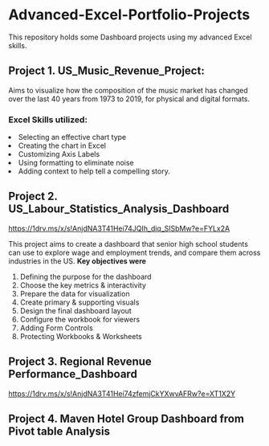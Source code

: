 # Advanced-Excel-Portfolio-Projects

This repository holds some Dashboard projects using my advanced Excel skills.

## Project 1. US_Music_Revenue_Project:
Aims to visualize how the composition of the music market has changed over the last 40 years
 from 1973 to 2019, for physical and digital formats.

### Excel Skills utilized:
<li> Selecting an effective chart type
<li> Creating the chart in Excel
<li> Customizing Axis Labels
<li> Using formatting to eliminate noise
<li> Adding context to help tell a compelling story.

 
 ## Project 2. US_Labour_Statistics_Analysis_Dashboard
 https://1drv.ms/x/s!AnjdNA3T41Hei74JQIh_diq_SlSbMw?e=FYLx2A

This project aims to create a dashboard that senior high school students can use to explore
wage and employment trends, and compare them across industries in the US.
<b> Key objectives were</b> 

1. Defining the purpose for the dashboard
2. Choose the key metrics & interactivity
3. Prepare the data for visualization
4. Create primary & supporting visuals
5. Design the final dashboard layout
6. Configure the workbook for viewers
7. Adding Form Controls
8. Protecting Workbooks & Worksheets

 
 ## Project 3. Regional Revenue Performance_Dashboard
https://1drv.ms/x/s!AnjdNA3T41Hei74zfemjCkYXwvAFRw?e=XT1X2Y
 
 ## Project 4. Maven Hotel Group Dashboard from Pivot table Analysis
